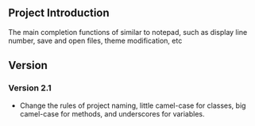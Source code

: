 ## Project Introduction

The main completion  functions of similar to notepad,  such as display line number, save and open files, 
theme modification, etc  

## Version
### Version 2.1
- Change the rules of project naming, little camel-case for classes, big camel-case for methods, and 
underscores for variables.  
